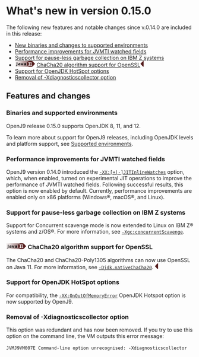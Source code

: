<!--
* Copyright (c) 2017, 2019 IBM Corp. and others
*
* This program and the accompanying materials are made
* available under the terms of the Eclipse Public License 2.0
* which accompanies this distribution and is available at
* https://www.eclipse.org/legal/epl-2.0/ or the Apache
* License, Version 2.0 which accompanies this distribution and
* is available at https://www.apache.org/licenses/LICENSE-2.0.
*
* This Source Code may also be made available under the
* following Secondary Licenses when the conditions for such
* availability set forth in the Eclipse Public License, v. 2.0
* are satisfied: GNU General Public License, version 2 with
* the GNU Classpath Exception [1] and GNU General Public
* License, version 2 with the OpenJDK Assembly Exception [2].
*
* [1] https://www.gnu.org/software/classpath/license.html
* [2] http://openjdk.java.net/legal/assembly-exception.html
*
* SPDX-License-Identifier: EPL-2.0 OR Apache-2.0 OR GPL-2.0 WITH
* Classpath-exception-2.0 OR LicenseRef-GPL-2.0 WITH Assembly-exception
-->


# What's new in version 0.15.0

 The following new features and notable changes since v.0.14.0 are included in this release:

- [New binaries and changes to supported environments](#binaries-and-supported-environments)
- [Performance improvements for JVMTI watched fields](#performance-improvements-for-jvmti-watched-fields)
- [Support for pause-less garbage collection on IBM Z systems](#support-for-pause-less-garbage-collection-on-ibm-z-systems)
- ![Start of content that applies only to Java 11 (LTS)](cr/java11.png) [ChaCha20 algorithm support for OpenSSL](#chacha20-algorithm-support-for-openssl)![End of content that applies only to Java 11 (LTS)](cr/java_close_lts.png)
- [Support for OpenJDK HotSpot options](#support-for-openjdk-hotspot-options)
- [Removal of -Xdiagnosticscollector option](#removal-of-xdiagnosticscollector-option)


## Features and changes

### Binaries and supported environments

 OpenJ9 release 0.15.0 supports OpenJDK 8, 11, and 12.

 <!--Binaries are available from the AdoptOpenJDK community at the following links:
 - [OpenJDK version 8](https://adoptopenjdk.net/archive.html?variant=openjdk8&jvmVariant=openj9)
- [OpenJDK version 11](https://adoptopenjdk.net/archive.html?variant=openjdk11&jvmVariant=openj9)
- [OpenJDK version 12](https://adoptopenjdk.net/archive.html?variant=openjdk12&jvmVariant=openj9)-->

 To learn more about support for OpenJ9 releases, including OpenJDK levels and platform support, see [Supported environments](openj9_support.md).

### Performance improvements for JVMTI watched fields

 OpenJ9 version 0.14.0 introduced the [`-XX:[+|-]JITInlineWatches`](xxjitinlinewatches.md) option, which, when enabled, turned on experimental JIT operations to improve the performance of JVMTI watched fields. Following successful results, this option is now enabled by default. Currently, performance improvements are enabled only on x86 platforms (Windows&reg;, macOS&reg;, and Linux).

### Support for pause-less garbage collection on IBM Z systems

Support for Concurrent scavenge mode is now extended to Linux on IBM Z&reg; systems and z/OS&reg;. For more information, see [`-Xgc:concurrentScavenge`](xgc.md#concurrentscavenge).

### ![Start of content that applies only to Java 11 (LTS)](cr/java11.png) ChaCha20 algorithm support for OpenSSL

The ChaCha20 and ChaCha20-Poly1305 algorithms can now use OpenSSL on Java 11. For more information, see [`-Djdk.nativeChaCha20`](djdknativechacha20.md). ![End of content that applies only to Java 11 (LTS)](cr/java_close_lts.png)

### Support for OpenJDK HotSpot options

For compatibility, the [`-XX:OnOutOfMemoryError`](xxonoutofmemoryerror.md) OpenJDK Hotspot option is now supported by OpenJ9.

### Removal of -Xdiagnosticscollector option
This option was redundant and has now been removed. If you try to use this option on the command line, the VM outputs this error message:

`JVMJ9VM007E Command-line option unrecognised: -Xdiagnosticscollector`

<!--## Full release information

To see a complete list of changes between Eclipse OpenJ9 V0.14.0 and V0.15.0 releases, see the [Release notes](https://github.com/eclipse/openj9/blob/master/doc/release-notes/0.15/0.15.md).-->

<!-- ==== END OF TOPIC ==== version0.15.md ==== -->
